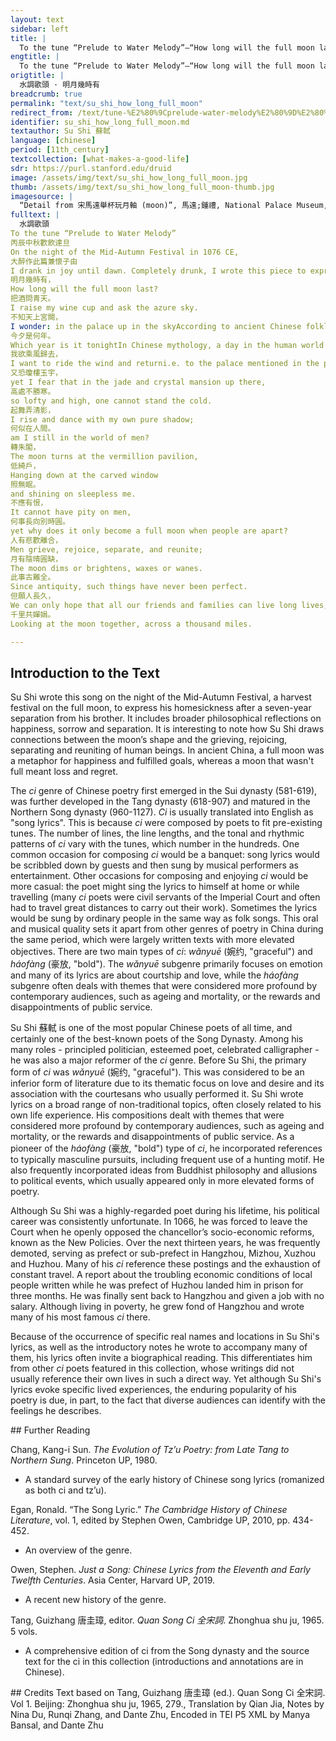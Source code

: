```yaml
---
layout: text
sidebar: left
title: |
  To the tune “Prelude to Water Melody”—“How long will the full moon last?” | 水調歌頭 · 明月幾時有
engtitle: |
  To the tune “Prelude to Water Melody”—“How long will the full moon last?”
origtitle: |
  水調歌頭 · 明月幾時有
breadcrumb: true
permalink: "text/su_shi_how_long_full_moon"
redirect_from: /text/tune-%E2%80%9Cprelude-water-melody%E2%80%9D%E2%80%94%E2%80%9Chow-long-will-full-moon-last%E2%80%9D
identifier: su_shi_how_long_full_moon.md
textauthor: Su Shi 蘇軾
language: [chinese]
period: [11th_century]
textcollection: [what-makes-a-good-life]
sdr: https://purl.stanford.edu/druid 
image: /assets/img/text/su_shi_how_long_full_moon.jpg
thumb: /assets/img/text/su_shi_how_long_full_moon-thumb.jpg
imagesource: |
  “Detail from 宋馬遠舉杯玩月軸 (moon)”, 馬遠;鍾禮, National Palace Museum, Accession Number: K2A000844N000000000PAA [Public Domain]
fulltext: |
  水調歌頭
To the tune “Prelude to Water Melody”
丙辰中秋歡飲達旦
On the night of the Mid-Autumn Festival in 1076 CE,
大醉作此篇兼懷子由
I drank in joy until dawn. Completely drunk, I wrote this piece to express my longing for ZiyouZiyou was the younger brother of the speaker..
明月幾時有，
How long will the full moon last?
把酒問青天。
I raise my wine cup and ask the azure sky.
不知天上宮闕，
I wonder: in the palace up in the skyAccording to ancient Chinese folklore, there was a palace on the moon named Guanghan Palace 广寒宫, where a goddess resided by an osmanthus tree with her rabbit. “The palace up in the sky” refers to this palace.,
今夕是何年。
Which year is it tonightIn Chinese mythology, a day in the human world is a year on the moon. By asking what year it is on the moon, the speaker is also asking what day it is in the human world.?
我欲乘風歸去，
I want to ride the wind and returni.e. to the palace mentioned in the previous line.,
又恐瓊樓玉宇， 
yet I fear that in the jade and crystal mansion up there,
高處不勝寒。
so lofty and high, one cannot stand the cold.
起舞弄清影，
I rise and dance with my own pure shadow;
何似在人間。
am I still in the world of men?
轉朱閣，
The moon turns at the vermillion pavilion,
低綺戶，
Hanging down at the carved window
照無眠。
and shining on sleepless me.
不應有恨，
It cannot have pity on men,
何事長向別時圓。
yet why does it only become a full moon when people are apart?
人有悲歡離合，
Men grieve, rejoice, separate, and reunite;
月有陰晴圓缺，
The moon dims or brightens, waxes or wanes.
此事古難全。
Since antiquity, such things have never been perfect.
但願人長久，
We can only hope that all our friends and families can live long lives,
千里共嬋娟。
Looking at the moon together, across a thousand miles.

--- 
```

## Introduction to the Text 
<p><meta charset="utf-8" />Su Shi wrote this song on the night of the Mid-Autumn Festival, a harvest festival on the full moon, to express his homesickness after a seven-year separation from his brother. It includes broader philosophical reflections on happiness, sorrow and separation. It is interesting to note how Su Shi draws connections between the moon’s shape and the grieving, rejoicing, separating and reuniting of human beings. In ancient China, a full moon was a metaphor for happiness and fulfilled goals, whereas a moon that wasn't full meant loss and regret.</p> <p>The <em>ci</em> genre of Chinese poetry first emerged in the Sui dynasty (581-619), was further developed in the Tang dynasty (618-907) and matured in the Northern Song dynasty (960-1127). <em>Ci</em> is usually translated into English as "song lyrics". This is because <em>ci</em> were composed by poets to fit pre-existing tunes. The number of lines, the line lengths, and the tonal and rhythmic patterns of <em>ci</em> vary with the tunes, which number in the hundreds. One common occasion for composing <em>ci</em> would be a banquet: song lyrics would be scribbled down by guests and then sung by musical performers as entertainment. Other occasions for composing and enjoying <em>ci</em> would be more casual: the poet might sing the lyrics to himself at home or while travelling (many <em>ci</em> poets were civil servants of the Imperial Court and often had to travel great distances to carry out their work). Sometimes the lyrics would be sung by ordinary people in the same way as folk songs. This oral and musical quality sets it apart from other genres of poetry in China during the same period, which were largely written texts with more elevated objectives. There are two main types of <em>ci</em>: <em>wǎnyuē</em> (婉约, "graceful") and <em>háofàng</em> (豪放, "bold"). The <em>wǎnyuē</em> subgenre primarily focuses on emotion and many of its lyrics are about courtship and love, while the<em> háofàng</em> subgenre often deals with themes that were considered more profound by contemporary audiences, such as ageing and mortality, or the rewards and disappointments of public service.</p> <p><meta charset="utf-8" />Su Shi <meta charset="utf-8" />蘇軾 is one of the most popular Chinese poets of all time, and certainly one of the best-known poets of the Song Dynasty. Among his many roles - principled politician, esteemed poet, celebrated calligrapher - he was also a major reformer of the <em>ci</em> genre. Before Su Shi, the primary form of <em>ci</em> was <em>wǎnyuē</em> (婉约, "graceful"). This was considered to be an inferior form of literature due to its thematic focus on love and desire and its association with the courtesans who usually performed it. Su Shi wrote lyrics on a broad range of non-traditional topics, often closely related to his own life experience. His compositions dealt with themes that were considered more profound by contemporary audiences, such as ageing and mortality, or the rewards and disappointments of public service. As a pioneer of the <em>háofàng </em>(豪放, "bold") type of <em>ci</em>, he incorporated references to typically masculine pursuits, including frequent use of a hunting motif. He also frequently incorporated ideas from Buddhist philosophy and allusions to political events, which usually appeared only in more elevated forms of poetry.</p> <p dir="ltr">Although Su Shi was a highly-regarded poet during his lifetime, his political career was consistently unfortunate. In 1066, he was forced to leave the Court when he openly opposed the chancellor’s socio-economic reforms, known as the New Policies. Over the next thirteen years, he was frequently demoted, serving as prefect or sub-prefect in Hangzhou, Mizhou, Xuzhou and Huzhou. Many of his <em>ci</em> reference these postings and the exhaustion of constant travel. A report about the troubling economic conditions of local people written while he was prefect of Huzhou landed him in prison for three months. He was finally sent back to Hangzhou and given a job with no salary. Although living in poverty, he grew fond of Hangzhou and wrote many of his most famous <em>ci </em>there.</p> <p>Because of the occurrence of specific real names and locations in Su Shi's lyrics, as well as the introductory notes he wrote to accompany many of them, his lyrics often invite a biographical reading. This differentiates him from other <em>ci</em> poets featured in this collection, whose writings did not usually reference their own lives in such a direct way. Yet although Su Shi's lyrics evoke specific lived experiences, the enduring popularity of his poetry is due, in part, to the fact that diverse audiences can identify with the feelings he describes.</p>
## Further Reading 
<p>Chang, Kang-i Sun. <em>The Evolution of Tz’u Poetry: from Late Tang to Northern Sung</em>. Princeton UP, 1980.</p> <ul> <li>A standard survey of the early history of Chinese song lyrics (romanized as both ci and tz’u).</li> </ul> <p>Egan, Ronald. “The Song Lyric.” <em>The Cambridge History of Chinese Literature</em>, vol. 1, edited by Stephen Owen, Cambridge UP, 2010, pp. 434-452.</p> <ul> <li>An overview of the genre.</li> </ul> <p>Owen, Stephen. <em>Just a Song: Chinese Lyrics from the Eleventh and Early Twelfth Centuries</em>. Asia Center, Harvard UP, 2019.</p> <ul> <li>A recent new history of the genre.</li> </ul> <p>Tang, Guizhang 唐圭璋, editor. <em>Quan Song Ci 全宋詞</em>. Zhonghua shu ju, 1965. 5 vols.</p> <ul> <li>A comprehensive edition of ci from the Song dynasty and the source text for the ci in this collection (introductions and annotations are in Chinese).</li> </ul>
## Credits
Text based on Tang, Guizhang 唐圭璋 (ed.). Quan Song Ci 全宋詞. Vol 1. Beijing: Zhonghua shu ju, 1965, 279., Translation by Qian Jia, Notes by Nina Du, Runqi Zhang,  and Dante Zhu, Encoded in TEI P5 XML by Manya Bansal,  and Dante Zhu
